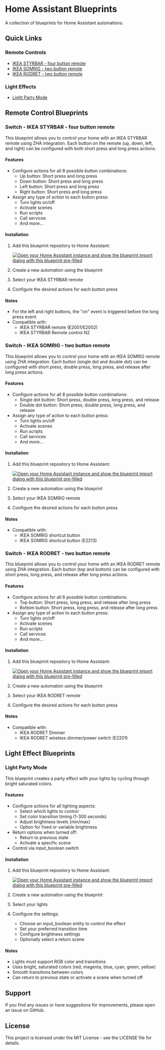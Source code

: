 # Home Assistant Blueprints

A collection of blueprints for Home Assistant automations.

## Quick Links
### Remote Controls
- [IKEA STYRBAR - four button remote](#switch---ikea-styrbar---four-button-remote)
- [IKEA SOMRIG - two button remote](#switch---ikea-somrig---two-button-remote)
- [IKEA RODRET - two button remote](#switch---ikea-rodret---two-button-remote)

### Light Effects
- [Light Party Mode](#light-party-mode)

## Remote Control Blueprints

### Switch - IKEA STYRBAR - four button remote

This blueprint allows you to control your home with an IKEA STYRBAR remote using ZHA integration. Each button on the remote (up, down, left, and right) can be configured with both short press and long press actions.

#### Features
- Configure actions for all 8 possible button combinations:
  - Up button: Short press and long press
  - Down button: Short press and long press
  - Left button: Short press and long press
  - Right button: Short press and long press
- Assign any type of action to each button press:
  - Turn lights on/off
  - Activate scenes
  - Run scripts
  - Call services
  - And more...

#### Installation
1. Add this blueprint repository to Home Assistant:

   [![Open your Home Assistant instance and show the blueprint import dialog with this blueprint pre-filled](https://my.home-assistant.io/badges/blueprint_import.svg)](https://my.home-assistant.io/redirect/blueprint_import/?blueprint_url=https://github.com/Baanaaana/ha-blueprint/blob/main/switch-ikea-styrbar-four-button-remote.yaml)

2. Create a new automation using the blueprint
3. Select your IKEA STYRBAR remote
4. Configure the desired actions for each button press

#### Notes
- For the left and right buttons, the "on" event is triggered before the long press event
- Compatible with:
  - IKEA STYRBAR remote (E2001/E2002)
  - IKEA STYRBAR Remote control N2

### Switch - IKEA SOMRIG - two button remote

This blueprint allows you to control your home with an IKEA SOMRIG remote using ZHA integration. Each button (single dot and double dot) can be configured with short press, double press, long press, and release after long press actions.

#### Features
- Configure actions for all 8 possible button combinations:
  - Single dot button: Short press, double press, long press, and release
  - Double dot button: Short press, double press, long press, and release
- Assign any type of action to each button press:
  - Turn lights on/off
  - Activate scenes
  - Run scripts
  - Call services
  - And more...

#### Installation
1. Add this blueprint repository to Home Assistant:

   [![Open your Home Assistant instance and show the blueprint import dialog with this blueprint pre-filled](https://my.home-assistant.io/badges/blueprint_import.svg)](https://my.home-assistant.io/redirect/blueprint_import/?blueprint_url=https://github.com/Baanaaana/ha-blueprint/blob/main/switch-ikea-somrig-two-button-remote.yaml)

2. Create a new automation using the blueprint
3. Select your IKEA SOMRIG remote
4. Configure the desired actions for each button press

#### Notes
- Compatible with:
  - IKEA SOMRIG shortcut button
  - IKEA SOMRIG shortcut button (E2213)

### Switch - IKEA RODRET - two button remote

This blueprint allows you to control your home with an IKEA RODRET remote using ZHA integration. Each button (top and bottom) can be configured with short press, long press, and release after long press actions.

#### Features
- Configure actions for all 6 possible button combinations:
  - Top button: Short press, long press, and release after long press
  - Bottom button: Short press, long press, and release after long press
- Assign any type of action to each button press:
  - Turn lights on/off
  - Activate scenes
  - Run scripts
  - Call services
  - And more...

#### Installation
1. Add this blueprint repository to Home Assistant:

   [![Open your Home Assistant instance and show the blueprint import dialog with this blueprint pre-filled](https://my.home-assistant.io/badges/blueprint_import.svg)](https://my.home-assistant.io/redirect/blueprint_import/?blueprint_url=https://github.com/Baanaaana/ha-blueprint/blob/main/switch-ikea-rodret-two-button-remote.yaml)

2. Create a new automation using the blueprint
3. Select your IKEA RODRET remote
4. Configure the desired actions for each button press

#### Notes
- Compatible with:
  - IKEA RODRET Dimmer
  - IKEA RODRET wireless dimmer/power switch (E2201)

## Light Effect Blueprints

### Light Party Mode

This blueprint creates a party effect with your lights by cycling through bright saturated colors.

#### Features
- Configure actions for all lighting aspects:
  - Select which lights to control
  - Set color transition timing (1-300 seconds)
  - Adjust brightness levels (min/max)
  - Option for fixed or variable brightness
- Return options when turned off:
  - Return to previous state
  - Activate a specific scene
- Control via input_boolean switch

#### Installation
1. Add this blueprint repository to Home Assistant:

   [![Open your Home Assistant instance and show the blueprint import dialog with this blueprint pre-filled](https://my.home-assistant.io/badges/blueprint_import.svg)](https://my.home-assistant.io/redirect/blueprint_import/?blueprint_url=https://github.com/Baanaaana/ha-blueprint/blob/main/light-party-mode.yaml)

2. Create a new automation using the blueprint
3. Select your lights
4. Configure the settings:
   - Choose an input_boolean entity to control the effect
   - Set your preferred transition time
   - Configure brightness settings
   - Optionally select a return scene

#### Notes
- Lights must support RGB color and transitions
- Uses bright, saturated colors (red, magenta, blue, cyan, green, yellow)
- Smooth transitions between colors
- Can return to previous state or activate a scene when turned off

## Support

If you find any issues or have suggestions for improvements, please open an issue on GitHub.

## License

This project is licensed under the MIT License - see the LICENSE file for details. 